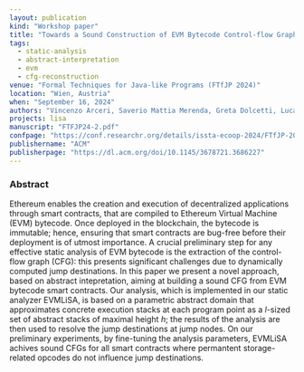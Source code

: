 ```yaml
---
layout: publication
kind: "Workshop paper"
title: "Towards a Sound Construction of EVM Bytecode Control-flow Graphs"
tags:
  - static-analysis
  - abstract-interpretation
  - evm
  - cfg-reconstruction
venue: "Formal Techniques for Java-like Programs (FTfJP 2024)"
location: "Wien, Austria"
when: "September 16, 2024"
authors: "Vincenzo Arceri, Saverio Mattia Merenda, Greta Dolcetti, Luca Negrini, Luca Olivieri, Enea Zaffanella"
projects: lisa
manuscript: "FTFJP24-2.pdf"
confpage: "https://conf.researchr.org/details/issta-ecoop-2024/FTfJP-2024-papers/9/Towards-a-Sound-Construction-of-EVM-Bytecode-Control-flow-Graphs"
publishername: "ACM"
publisherpage: "https://dl.acm.org/doi/10.1145/3678721.3686227"
---
```


### Abstract

Ethereum enables the creation and execution of decentralized applications through smart contracts, that are compiled to Ethereum Virtual Machine (EVM) bytecode. Once deployed in the blockchain, the bytecode is immutable; hence, ensuring that smart contracts are bug-free before their deployment is of utmost importance. A crucial preliminary step for any effective static analysis of EVM bytecode is the extraction of the control-flow graph (CFG): this presents significant challenges due to dynamically computed jump destinations. In this paper we present a novel approach, based on abstract intepretation, aiming at building a sound CFG from EVM bytecode smart contracts. Our analysis, which is implemented in our static analyzer EVMLiSA, is based on a parametric abstract domain that approximates concrete execution stacks at each program point as a $l$-sized set of abstract stacks of maximal height $h$; the results of the analysis are then used to resolve the jump destinations at jump nodes. On our preliminary experiments, by fine-tuning the analysis parameters, EVMLiSA achives sound CFGs for all smart contracts where permantent storage-related opcodes do not influence jump destinations.

